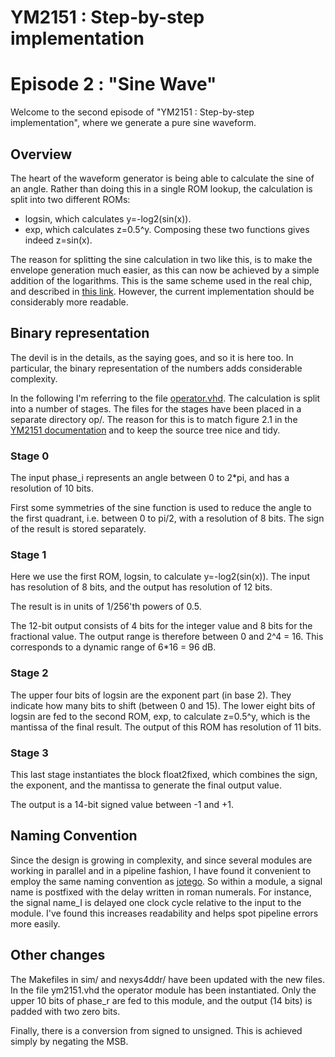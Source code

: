 # YM2151 : Step-by-step implementation
# Episode 2 : "Sine Wave"

Welcome to the second episode of "YM2151 : Step-by-step implementation", where
we generate a pure sine waveform.

## Overview
The heart of the waveform generator is being able to calculate the sine of an
angle. Rather than doing this in a single ROM lookup, the calculation is split
into two different ROMs:
* logsin, which calculates y=-log2(sin(x)).
* exp, which calculates z=0.5^y.
Composing these two functions gives indeed z=sin(x).

The reason for splitting the sine calculation in two like this, is to make the
envelope generation much easier, as this can now be achieved by a simple
addition of the logarithms.  This is the same scheme used in the real chip, and
described in [this
link](https://github.com/sauraen/YM2612/blob/master/Source/operator.vhd).
However, the current implementation should be considerably more readable.

## Binary representation
The devil is in the details, as the saying goes, and so it is here too. In
particular, the binary representation of the numbers adds considerable
complexity.

In the following I'm referring to the file
[operator.vhd](src/operator.vhd). The calculation is split into a number of
stages. The files for the stages have been placed in a separate directory op/.
The reason for this is to match figure 2.1 in the [YM2151
documentation](../../doc/yamaha_ym2151_synthesis.pdf) and to keep the source tree
nice and tidy.

### Stage 0
The input phase\_i represents an angle between 0 to 2\*pi, and has a resolution
of 10 bits.

First some symmetries of the sine function is used to reduce the angle to the
first quadrant, i.e. between 0 to pi/2, with a resolution of 8 bits. The sign
of the result is stored separately.

### Stage 1
Here we use the first ROM, logsin, to calculate y=-log2(sin(x)). The input has
resolution of 8 bits, and the output has resolution of 12 bits.

The result is in units of 1/256'th powers of 0.5.

The 12-bit output consists of 4 bits for the integer value and 8 bits for the
fractional value.  The output range is therefore between 0 and 2^4 = 16. This
corresponds to a dynamic range of 6\*16 = 96 dB.

### Stage 2
The upper four bits of logsin are the exponent part (in base 2).  They indicate
how many bits to shift (between 0 and 15).  The lower eight bits of logsin are
fed to the second ROM, exp, to calculate z=0.5^y, which is the mantissa of the
final result.  The output of this ROM has resolution of 11 bits.

### Stage 3
This last stage instantiates the block float2fixed, which combines the sign,
the exponent, and the mantissa to generate the final output value.

The output is a 14-bit signed value between -1 and +1.

## Naming Convention
Since the design is growing in complexity, and since several modules are
working in parallel and in a pipeline fashion, I have found it convenient to
employ the same naming convention as [jotego](https://github.com/jotego/). So
within a module, a signal name is postfixed with the delay written in roman
numerals. For instance, the signal name\_I is delayed one clock cycle relative
to the input to the module.  I've found this increases readability and helps
spot pipeline errors more easily.

## Other changes
The Makefiles in sim/ and nexys4ddr/ have been updated with the new files.  In
the file ym2151.vhd the operator module has been instantiated. Only the upper
10 bits of phase\_r are fed to this module, and the output (14 bits) is padded
with two zero bits.

Finally, there is a conversion from signed to unsigned.  This is achieved
simply by negating the MSB.

